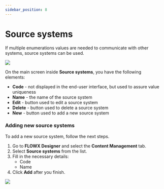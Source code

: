 ```yaml
---
sidebar_position: 8
---
```


# Source systems

If multiple enumerations values are needed to communicate with other systems, source systems can be used.

![](https://s3.eu-west-1.amazonaws.com/docx.flowx.ai/2.14/source_system.png)

On the main screen inside **Source systems**, you have the following elements:

* **Code** - not displayed in the end-user interface, but used to assure value uniqueness
* **Name** - the name of the source system
* **Edit** - button used to edit a source system
* **Delete** - button used to delete a source system
* **New** - button used to add a new source system

### Adding new source systems

To add a new source system, follow the next steps.

1. Go to **FLOWX Designer** and select the **Content Management** tab.
2. Select **Source systems** from the list.
3. Fill in the necessary details:
   * Code
   * Name
4. Click **Add** after you finish.

![](https://s3.eu-west-1.amazonaws.com/docx.flowx.ai/2.14/add_source_system.png)
